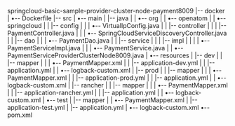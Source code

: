 springcloud-basic-sample-provider-cluster-node-payment8009
|-- docker
|   •-- Dockerfile
|-- src
|   •-- main
|       |-- java
|       |   •-- org
|       |       •-- openatom
|       |           •-- springcloud
|       |               |-- config
|       |               |   •-- VirtualIpConfig.java
|       |               |-- controller
|       |               |   |-- PaymentController.java
|       |               |   •-- SpringCloudServiceDiscoveryController.java
|       |               |-- dao
|       |               |   •-- PaymentDao.java
|       |               |-- service
|       |               |   |-- impl
|       |               |   |   •-- PaymentServiceImpl.java
|       |               |   •-- PaymentService.java
|       |               •-- PaymentServiceProviderClusterNode8009.java
|       •-- resources
|           |-- dev
|           |   |-- mapper
|           |   |   •-- PaymentMapper.xml
|           |   |-- application-dev.yml
|           |   |-- application.yml
|           |   •-- logback-custom.xml
|           |-- prod
|           |   |-- mapper
|           |   |   •-- PaymentMapper.xml
|           |   |-- application-prod.yml
|           |   |-- application.yml
|           |   •-- logback-custom.xml
|           |-- rancher
|           |   |-- mapper
|           |   |   •-- PaymentMapper.xml
|           |   |-- application-rancher.yml
|           |   |-- application.yml
|           |   •-- logback-custom.xml
|           •-- test
|               |-- mapper
|               |   •-- PaymentMapper.xml
|               |-- application-test.yml
|               |-- application.yml
|               •-- logback-custom.xml
•-- pom.xml